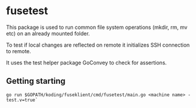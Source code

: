 # fusetest

This package is used to run common file system operations (mkdir, rm, mv etc) on
an already mounted folder.

To test if local changes are reflected on remote it initializes SSH connection
to remote.

It uses the test helper package GoConvey to check for assertions.

## Getting starting

    go run $GOPATH/koding/fuseklient/cmd/fusetest/main.go <machine name> -test.v=true`

